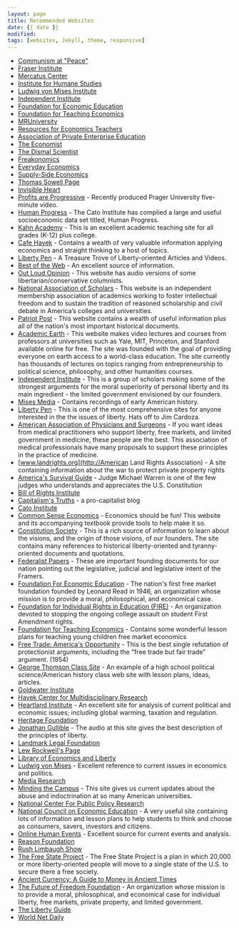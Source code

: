```yaml
---
layout: page
title: Recommended Websites
date: {{ date }}
modified:
tags: [websites, Jekyll, theme, responsive]
---
```


* [Communism at "Peace"](http://communiststats.com/)
* [Fraser Institute](http://www.fraserinstitute.org/)
* [Mercatus Center](http://www.mercatus.org/)
* [Institute for Humane Studies](http://www.theihs.org/)
* [Ludwig von Mises Institute](http://www.mises.org/)
* [Independent Institute](http://www.independent.org/)
* [Foundation for Economic Education](http://www.fee.org/)
* [Foundation for Teaching Economics](http://www.fte.org/)
* [MRUniversity](http://mruniversity.com/)
* [Resources for Economics Teachers](http://www.econoclass.com/)
* [Association of Private Enterprise Education](http://www.apee.org/)
* [The Economist](http://www.economist.com/)
* [The Dismal Scientist](http://www.economy.com/)
* [Freakonomics](http://www.freakonomics.com/)
* [Everyday Economics](http://www.slate.com/authors.steven_e_landsburg.html)
* [Supply-Side Economics](http://www.laffercenter.com/)
* [Thomas Sowell Page](http://www.tsowell.com/)
* [Invisible Heart](http://www.invisibleheart.com/)
* [Profits are Progressive](https://www.youtube.com/watch?v=tdHwewUuXBg) - Recently produced Prager University five-minute video.
* [Human Progress](http://humanprogress.org/) -  The Cato Institute has complied a large and useful socioeconomic data set titled, Human Progress.
* [Kahn Academy](https://www.khanacademy.org/) -  This is an excellent academic teaching site for all grades (K-12) plus college.
* [Cafe Hayek](http://cafehayek.com/) -  Contains a wealth of very valuable information applying economics and straight thinking to a host of topics.
* [Liberty Pen](http://libertypenblog.blogspot.com) - A Treasure Trove of Liberty-oriented Articles and Videos.
* [Best of the Web](http://botw.org/top/Science/Social_Sciences/Economics/) -  An excellent source of information.
* [Out Loud Opinion](http://www.outloudopinion.com/) - This website has audio versions of some libertarian/conservative columnists.
* [National Association of Scholars](http://www.nas.org) - This website is an independent membership association of academics working to foster intellectual freedom and to sustain the tradition of reasoned scholarship and civil debate in America’s colleges and universities.
* [Patriot Post](http://www.patriotpost.us/) - This website contains a wealth of useful information plus all of the nation's most important historical documents.
* [Academic Earth](http://www.academicearth.org) - This website makes video lectures and courses from professors at universities such as Yale, MIT, Princeton, and Stanford available online for free. The site was founded with the goal of providing everyone on earth access to a world-class education.  The site currently has thousands of lectures on topics ranging from entrepreneurship to political science, philosophy, and other humanities courses.
* [Independent Institute](http://www.independent.org) - This is a group of scholars making some of the strongest arguments for the moral superiority of personal liberty and its main ingredient - the limited government envisioned by our founders.
* [Mises Media](http://mises.org/media.aspx?action=author&ID=299) - Contains recordings of early American history.
* [Liberty Pen](http://libertypenblog.blogspot.com/) - This is one of the most comprehensive sites for anyone interested in the the issues of liberty. Hats off to Jim Cardoza.
* [American Association of Physicians and Surgeons](http://www.aapsonline.org) - If you want ideas from medical practitioners who support liberty, free markets, and limited government in medicine, these people are the best. This association of medical professionals have many proposals to support these principles in the practice of medicine.
* [www.landrights.org](http://American Land Rights Association) - A site containing information about the war to protect private property rights
* [America's Survival Guide](http://www.americassurvivalguide.com) - Judge Michael Warren is one of the few judges who understands and
    appreciates the U.S. Constitution
* [Bill of Rights Institute](http://www.billofrightsinstitute.org)
* [Capitalism's Truths](http://truthaboutcapitalism.blogspot.com) - a pro-capitalist blog
* [Cato Institute](http://www.cato.org)
* [Common Sense Economics](http://www.commonsenseeconomics.com) - Economics should be fun! This website and its accompanying textbook provide tools to help make it so.
* [Constitution Society](http://www.constitution.org) - This is a rich source of information to learn about the visions, and the origin of those visions, of our founders. The site contains many references to historical liberty-oriented and tyranny-oriented documents and quotations.
* [Federalist Papers](http://www.constitution.org/fed/federa00.htm) - These are important founding documents for our nation pointing out the legislative, judicial and legislative intent of the Framers.
* [Foundation For Economic Education](http://www.fee.org) - The nation's first free market foundation founded by Leonard Read in 1946, an organization whose mission is to provide a moral, philosophical, and economical case.
* [Foundation for Individual Rights in Education (FIRE)](http://www.thefire.org) - An organization devoted to stopping the ongoing college assault on student First Amendment rights.
* [Foundation for Teaching Economics](http://www.fte.org) - Contains some wonderful lesson plans for teaching young children free market economics
* [Free Trade: America's Opportunity](http://oll.libertyfund.org/index.php?options=com_staticxt&staticfile+show.php?title=2038&layout=htm) - This is the best single refutation of protectionist arguments, including the &quot;free trade but fair trade&quot; argument. (1954)
* [George Thomson Class Site](http://teachweb.org) - An example of a high school political science/American history class web site with lesson plans, ideas, articles.
* [Goldwater Institute](http://www.goldwaterinstitute.org)
* [Hayek Center for Multidisciplinary Research](http://takinghayekseriously.wordpress.com/)
* [Heartland Institute](http://www.heartland.org) - An excellent site for analysis of current political and economic issues; including global warming, taxation and regulation.
* [Heritage Foundation](http://www.heritage.org)
* [Jonathan Gullible](http://www.jonathangullible.com/) - The audio at this site gives the best description of the principles of liberty.
* [Landmark Legal Foundation](http://www.landmarklegal.org)
* [Lew Rockwell's Page](http://www.lewrockwell.com)
* [Library of Economics and Liberty](http://www.econlib.org)
* [Ludwig von Mises](http://www.mises.org) - Excellent reference to current issues in economics and politics.
* [Media Research](http://www.mediaresearch.org)
* [Minding the Campus](http://mindingthecampus.com) - This site gives us current updates about the abuse and indoctrination at so many American universities.
* [National Center For Public Policy Research](http://www.nationalcenter.org)
* [National Council on Economic Education](http://www.economicsamerica.org) - A very useful site containing lots of information and lesson plans to help students to think and choose as consumers, savers, investors and citizens.
* [Online Human Events](http://www.humanevents.com/) - Excellent source for current events and analysis.
* [Reason Foundation](http://www.reason.org)
* [Rush Limbaugh Show](http://www.rushlimbaugh.com)
* [The Free State Project](http://www.freestateproject.org) - The Free State Project is a plan in which 20,000 or more liberty-oriented people will move to a single state of the U.S. to secure there a free society.
* [Ancient Currency: A Guide to Money in Ancient Times](http://www.comparecards.com/education/ancient-currency-a-guide-to-money-in-ancient-times)
* [The Future of Freedom Foundation](http://www.fff.org) - An organization whose mission is to provide a moral, philosophical, and economical case for individual liberty, free markets, private property, and limited government.
* [The Liberty Guide](http://www.LibertyGuide.com)
* [World Net Daily](http://www.worldnetdaily.com/)

